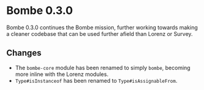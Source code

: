 Bombe 0.3.0
===========

Bombe 0.3.0 continues the Bombe mission, further working towards making a cleaner codebase
that can be used further afield than Lorenz or Survey.

## Changes

- The `bombe-core` module has been renamed to simply `bombe`, becoming more inline with the
  Lorenz modules.
- `Type#isInstanceof` has been renamed to `Type#isAssignableFrom`.
